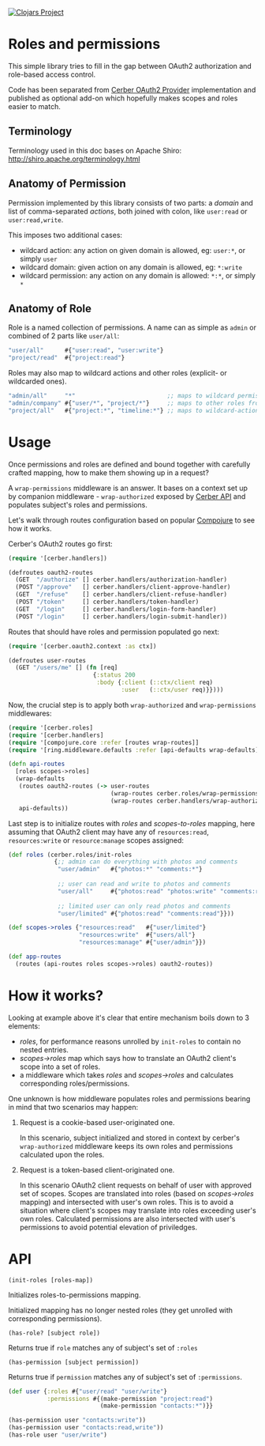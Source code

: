[![Clojars Project](https://img.shields.io/clojars/v/cerber/cerber-roles.svg)](https://clojars.org/cerber/cerber-roles)

# Roles and permissions

This simple library tries to fill in the gap between OAuth2 authorization and role-based access control.

Code has been separated from [Cerber OAuth2 Provider](https://github.com/mbuczko/cerber-oauth2-provider) implementation and published as optional add-on which hopefully makes scopes and roles easier to match.

## Terminology

Terminology used in this doc bases on Apache Shiro: http://shiro.apache.org/terminology.html

## Anatomy of Permission

Permission implemented by this library consists of two parts: a _domain_ and list of comma-separated _actions_, both joined with colon, like `user:read` or `user:read,write`.

This imposes two additional cases:

 - wildcard action: any action on given domain is allowed, eg: `user:*`, or simply `user`
 - wildcard domain: given action on any domain is allowed, eg: `*:write`
 - wildcard permission: any action on any domain is allowed: `*:*`, or simply `*`

## Anatomy of Role

Role is a named collection of permissions. A name can as simple as `admin` or combined of 2 parts like `user/all`:

``` clojure
"user/all"      #{"user:read", "user:write"}
"project/read"  #{"project:read"}
```

Roles may also map to wildcard actions and other roles (explicit- or wildcarded ones).

``` clojure
"admin/all"     "*"                          ;; maps to wildcard permission
"admin/company" #{"user/*", "project/*"}     ;; maps to other roles from user and project domains
"project/all"   #{"project:*", "timeline:*"} ;; maps to wildcard-action permissions
```

# Usage

Once permissions and roles are defined and bound together with carefully crafted mapping, how to make them showing up in a request? 

A `wrap-permissions` middleware is an answer. It bases on a context set up by companion middleware - `wrap-authorized` exposed by [Cerber API](https://github.com/mbuczko/cerber-oauth2-provider) and populates subject's roles and permissions.

Let's walk through routes configuration based on popular [Compojure](https://github.com/weavejester/compojure) to see how it works.

Cerber's OAuth2 routes go first:

```clojure
(require '[cerber.handlers])

(defroutes oauth2-routes
  (GET  "/authorize" [] cerber.handlers/authorization-handler)
  (POST "/approve"   [] cerber.handlers/client-approve-handler)
  (GET  "/refuse"    [] cerber.handlers/client-refuse-handler)
  (POST "/token"     [] cerber.handlers/token-handler)
  (GET  "/login"     [] cerber.handlers/login-form-handler)
  (POST "/login"     [] cerber.handlers/login-submit-handler))
```

Routes that should have roles and permission populated go next:

```clojure
(require '[cerber.oauth2.context :as ctx])

(defroutes user-routes
  (GET "/users/me" [] (fn [req]
                        {:status 200
                         :body {:client (::ctx/client req)
                                :user   (::ctx/user req)}})))
```

Now, the crucial step is to apply both `wrap-authorized` and `wrap-permissions` middlewares:

```clojure
(require '[cerber.roles]
(require '[cerber.handlers]
(require '[compojure.core :refer [routes wrap-routes]]
(require '[ring.middleware.defaults :refer [api-defaults wrap-defaults]])

(defn api-routes
  [roles scopes->roles]
  (wrap-defaults
   (routes oauth2-routes (-> user-routes
                             (wrap-routes cerber.roles/wrap-permissions roles scopes->roles)
                             (wrap-routes cerber.handlers/wrap-authorized)))
   api-defaults))
   ```

Last step is to initialize routes with _roles_ and _scopes-to-roles_ mapping, here assuming that OAuth2 client may have any of `resources:read`, `resources:write` or `resource:manage` scopes assigned:

```clojure
(def roles (cerber.roles/init-roles
             {;; admin can do everything with photos and comments
              "user/admin"   #{"photos:*" "comments:*"}
              
              ;; user can read and write to photos and comments
              "user/all"     #{"photos:read" "photos:write" "comments:read" "comments:write"}
              
              ;; limited user can only read photos and comments
              "user/limited" #{"photos:read" "comments:read"}}))

(def scopes->roles {"resources:read"   #{"user/limited"}
                    "resources:write"  #{"users/all"}
                    "resources:manage" #{"user/admin"}})

(def app-routes
  (routes (api-routes roles scopes->roles) oauth2-routes))
```
# How it works?

Looking at example above it's clear that entire mechanism boils down to 3 elements:

* _roles_, for performance reasons unrolled by `init-roles` to contain no nested entries.
* _scopes->roles_ map which says how to translate an OAuth2 client's scope into a set of roles.
* a middleware which takes _roles_ and _scopes->roles_ and calculates corresponding roles/permissions.

One unknown is how middleware populates roles and permissions bearing in mind that two scenarios may happen:

1. Request is a cookie-based user-originated one.
   
   In this scenario, subject initialized and stored in context by cerber's `wrap-authorized` middleware keeps its own roles and permissions calculated upon the roles.

2. Request is a token-based client-originated one.
   
   In this scenario OAuth2 client requests on behalf of user with approved set of scopes. Scopes are translated into roles (based on _scopes->roles_ mapping) and intersected with user's own roles.
   This is to avoid a situation where client's scopes may translate into roles exceeding user's own roles. Calculated permissions are also intersected with user's permissions to avoid potential elevation of priviledges.

# API

`(init-roles [roles-map])`

Initializes roles-to-permissions mapping.

Initialized mapping has no longer nested roles (they get unrolled with corresponding permissions).

`(has-role? [subject role])`

Returns true if `role` matches any of subject's set of `:roles` 

`(has-permission [subject permission])`

Returns true if `permission` matches any of subject's set of `:permissions`.

``` clojure
(def user {:roles #{"user/read" "user/write"}
           :permissions #{(make-permission "project:read")
                          (make-permission "contacts:*")}}

(has-permission user "contacts:write"))
(has-permission user "contacts:read,write"))
(has-role user "user/write")
```


